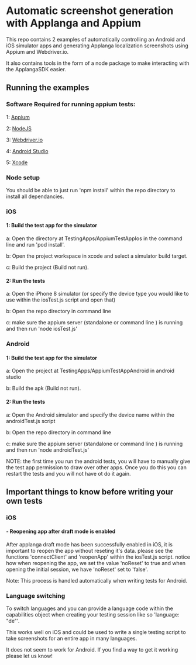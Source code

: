 # Automatic screenshot generation with Applanga and Appium

This repo contains 2 examples of automatically controlling an Android and iOS simulator apps and generating Applanga localization screenshots using Appium and Webdriver.io.

It also contains tools in the form of a node package to make interacting with the ApplangaSDK easier.

## Running the examples

### Software Required for running appium tests:

1: [Appium](http://appium.io/docs/en/about-appium/getting-started/)

2: [NodeJS](https://nodejs.org/en/download/)

3: [Webdriver.io](https://webdriver.io/)

4: [Android Studio](https://developer.android.com/studio)

5: [Xcode](https://apps.apple.com/us/app/xcode/id497799835?mt=12)

### Node setup

You should be able to just run 'npm install' within the repo directory to install all dependancies.

### iOS

#### 1: Build the test app for the simulator

a: Open the directory at TestingApps/AppiumTestAppIos in the command line and run 'pod install'.

b: Open the project workspace in xcode and select a simulator build target.

c: Build the project (Build not run).

#### 2: Run the tests

a: Open the iPhone 8 simulator (or specify the device type you would like to use within the iosTest.js script and open that)

b: Open the repo directory in command line

c: make sure the appium server (standalone or command line ) is running and then run 'node iosTest.js'

### Android

#### 1: Build the test app for the simulator

a: Open the project at TestingApps/AppiumTestAppAndroid in android studio

b: Build the apk (Build not run).

#### 2: Run the tests

a: Open the Android simulator and specify the device name within the androidTest.js script

b: Open the repo directory in command line

c: make sure the appium server (standalone or command line ) is running and then run 'node androidTest.js'

NOTE: the first time you run the android tests, you will have to manually give the test app permission to draw over other apps. Once you do this you can restart the tests and you will not have ot do it again.

## Important things to know before writing your own tests

### iOS

#### - Reopening app after draft mode is enabled
After applanga draft mode has been successfully enabled in iOS, it is important to reopen the app without reseting it's data. please see the functions 'connectClient' and 'reopenApp' within the iosTest.js script. notice how when reopening the app, we set the value 'noReset' to true and when opening the initial session, we have 'noReset' set to 'false'.

Note: This process is handled automatically when writing tests for Android.

### Language switching 

To switch languages and you can provide a language code within the capabilities object when creating your testing session like so 'language: "de"'.

This works well on iOS and could be used to write a single testing script to take screenshots for an entire app in many languages. 

It does not seem to work for Android. If you find a way to get it working please let us know!





